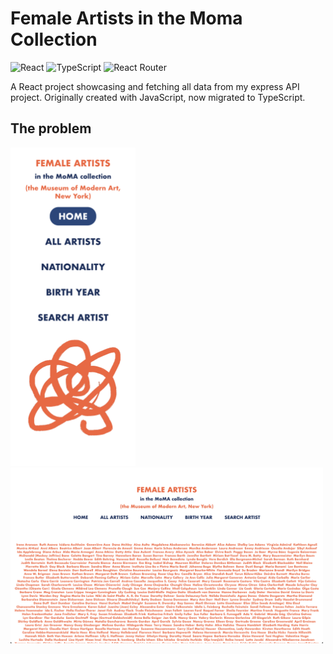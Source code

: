 # Female Artists in the Moma Collection

![React](https://img.shields.io/badge/react-%2320232a.svg?style=for-the-badge&logo=react&logoColor=%2361DAFB)
![TypeScript](https://img.shields.io/badge/typescript-%23007ACC.svg?style=for-the-badge&logo=typescript&logoColor=white)
![React Router](https://img.shields.io/badge/React_Router-CA4245?style=for-the-badge&logo=react-router&logoColor=white)

A React project showcasing and fetching all data from my express API project. Originally created with JavaScript, now migrated to TypeScript. 

## The problem

<img width="200" alt="Female Artists Demo" src="./public/images/demo1.png">
<img width="500" alt="Female Artists Demo" src="./public/images/demo2.png">

